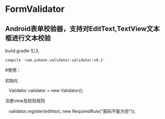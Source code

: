 # FormValidator
## Android表单校验器，支持对EditText,TextView文本框进行文本校验

build.gradle 引入

    compile 'com.yuhoon.validator:validator:v0.1'
#使用：

初始化

    Validator validator = new Validator();
    
注册view及校验规则

    validator.register(edittext, new RequiredRule("密码不能为空"));
    
